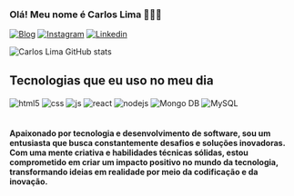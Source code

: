 ### Olá! Meu nome é Carlos Lima 🙋🏾‍♂️

[![Blog](https://img.shields.io/website?label=Devcarloslima.com&style=for-the-badge&url=https://devcarloslima.netlify.app/)](https://devcarloslima.netlify.app/)
[![Instagram](https://img.shields.io/badge/Instagram-E4405F?style=for-the-badge&logo=instagram&logoColor=white)](https://www.instagram.com/carlosrlimadev/)
[![Linkedin](https://img.shields.io/badge/LinkedIn-0077B5?style=for-the-badge&logo=linkedin&logoColor=white)](https://www.linkedin.com/in/devcarloslima/)

![Carlos Lima GitHub stats](https://github-readme-stats.vercel.app/api?username=devcarlosrlima&show_icons=true&theme=highcontrast)

## Tecnologias que eu uso no meu dia

<div style="display: inline_block">
  <img align="center" alt="html5" src="https://img.shields.io/badge/HTML5-E34F26?style=for-the-badge&logo=html5&logoColor=white" />
  <img align="center" alt="css" src="https://img.shields.io/badge/CSS3-1572B6?style=for-the-badge&logo=css3&logoColor=white" />
  <img align="center" alt="js" src="https://img.shields.io/badge/JavaScript-F7DF1E?style=for-the-badge&logo=javascript&logoColor=black" />
  <img align="center" alt="react" src="https://img.shields.io/badge/React-20232A?style=for-the-badge&logo=react&logoColor=61DAFB" />
  <img align="center" alt="nodejs" src="https://img.shields.io/badge/Node.js-43853D?style=for-the-badge&logo=node.js&logoColor=white" />
  <img align="center" alt="Mongo DB" src="https://img.shields.io/badge/MongoDB-%234ea94b.svg?style=for-the-badge&logo=mongodb&logoColor=white" />
  <img align="center" alt="MySQL" src="https://img.shields.io/badge/mysql-%2300f.svg?style=for-the-badge&logo=mysql&logoColor=white" />
  
</div><br/>

#### Apaixonado por tecnologia e desenvolvimento de software, sou um entusiasta que busca constantemente desafios e soluções inovadoras. Com uma mente criativa e habilidades técnicas sólidas, estou comprometido em criar um impacto positivo no mundo da tecnologia, transformando ideias em realidade por meio da codificação e da inovação.
